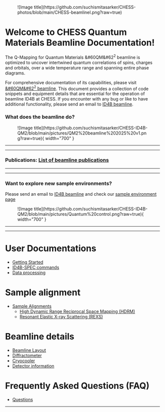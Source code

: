 
<figure markdown>
  ![Image title](https://github.com/suchismitasarker/CHESS-photos/blob/main/CHESS-beamlineI.png?raw=true)
</figure>

# Welcome to CHESS Quantum Materials Beamline Documentation!

The Q-Mapping for Quantum Materials &#60QM&#62<sup>2</sup> beamline is optimized to uncover intertwined quantum correlations of spins, charges and orbitals, over a wide temperature range and spanning entire phase diagrams. 

For comprehensive documentation of its capabilities, please visit [&#60QM&#62<sup>2</sup> beamline](https://www.chess.cornell.edu/users/qm2-beamline). This document provides a collection of code snippets and equipment details that are essential for the operation of beamline ID4B at CHESS. If you encounter with any bug or like to have additional functionality, please send an email to  <a href = "mailto: ss3428@cornell.edu"> ID4B beamline</a>.


### What does the beamline do?

<figure markdown>
  ![Image title](https://github.com/suchismitasarker/CHESS-ID4B-QM2/blob/main/pictures/QM2%20beamline%202025%20v1.png?raw=true){ width="700" }
</figure>


---

---


### Publications:  [List of beamline publications](https://suchismitasarker.github.io/CHESS-ID4B-QM2/publications/)


---

---

### Want to explore new sample environments?  
Please send an email to  <a href = "mailto: ss3428@cornell.edu"> ID4B beamline</a> and check our [sample environment page](https://suchismitasarker.github.io/CHESS-ID4B-QM2/sample_env/)

<figure markdown>
  ![Image title](https://github.com/suchismitasarker/CHESS-ID4B-QM2/blob/main/pictures/Quantum%20control.png?raw=true){ width="700" }
</figure>

---

---

# User Documentations

* [Getting Started](https://suchismitasarker.github.io/CHESS-ID4B-QM2/beamline_parameters/) 
* [ID4B-SPEC commands](https://suchismitasarker.github.io/CHESS-ID4B-QM2/SPEC_commands/) 
* [Data processing](https://suchismitasarker.github.io/CHESS-ID4B-QM2/ID4B_Codes/)


# Sample alignment

* [Sample Alignments](https://suchismitasarker.github.io/CHESS-ID4B-QM2/sample_alignment/#) 
    * [High Dynamic Range Reciprocal Space Mapping (HDRM)](https://suchismitasarker.github.io/CHESS-ID4B-QM2/sample_alignment/#basic-steps-for-sample-alignment-hdrm)
    * [Resonant Elastic X-ray Scattering (REXS)](https://suchismitasarker.github.io/CHESS-ID4B-QM2/sample_alignment/#basic-steps-for-sample-alignments-rexs)



# Beamline details

  * [Beamline Layout](https://suchismitasarker.github.io/CHESS-ID4B-QM2/introduction/)
  * [Diffractometer](https://suchismitasarker.github.io/CHESS-ID4B-QM2/diffractometer/)
  * [Cryocooler](https://suchismitasarker.github.io/CHESS-ID4B-QM2/cryocooler/)
  * [Detector information](https://suchismitasarker.github.io/CHESS-ID4B-QM2/detector_information/)



# Frequently Asked Questions (FAQ)
* [Questions](https://suchismitasarker.github.io/CHESS-ID4B-QM2/FAQ/) 

---

